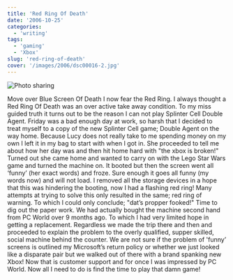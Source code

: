 ```yaml
---
title: 'Red Ring Of Death'
date: '2006-10-25'
categories:
  - 'writing'
tags:
  - 'gaming'
  - 'Xbox'
slug: 'red-ring-of-death'
cover: '/images/2006/dsc00016-2.jpg'
---
```


![Photo sharing](/images/2006/279032666.jpg)

Move over Blue Screen Of Death I now fear the Red Ring. I always thought a Red Ring Of Death was an over active take away condition. To my miss guided truth it turns out to be the reason I can not play Splinter Cell Double Agent. Friday was a bad enough day at work, so harsh that I decided to treat myself to a copy of the new Splinter Cell game; Double Agent on the way home. Because Lucy does not really take to me spending money on my own I left it in my bag to start with when I got in. She proceeded to tell me about how her day was and then hit home hard with "the xbox is broken!" Turned out she came home and wanted to carry on with the Lego Star Wars game and turned the machine on. It booted but then the screen went all ‘funny’ (her exact words) and froze. Sure enough it goes all funny (my words now) and will not load. I removed all the storage devices in a hope that this was hindering the booting, now I had a flashing red ring! Many attempts at trying to solve this only resulted in the same; red ring of warning. To which I could only conclude; "dat’s propper fooked!" Time to dig out the paper work. We had actually bought the machine second hand from PC World over 9 months ago. To which I had very limited hope in getting a replacement. Regardless we made the trip there and then and proceeded to explain the problem to the overly qualified, supper skilled, social machine behind the counter. We are not sure if the problem of 'funny’ screens is outlined my Microsoft’s return policy or whether we just looked like a disparate pair but we walked out of there with a brand spanking new Xbox! Now that is customer support and for once I was impressed by PC World. Now all I need to do is find the time to play that damn game!
